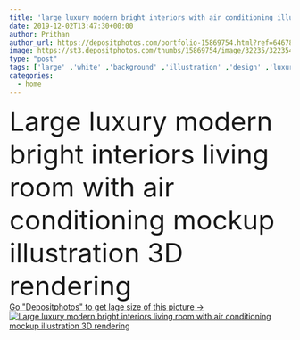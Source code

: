```yaml
---
title: 'large luxury modern bright interiors with air conditioning illus'
date: 2019-12-02T13:47:30+00:00
author: Prithan
author_url: https://depositphotos.com/portfolio-15869754.html?ref=64678756
image: https://st3.depositphotos.com/thumbs/15869754/image/32235/322354368/api_thumb_450.jpg?forcejpeg=true
type: "post"
tags: ['large' ,'white' ,'background' ,'illustration' ,'design' ,'luxury' ,'decoration' ,'bright' ,'empty' ,'comfortable' ,'air' ,'light' ,'chair' ,'style' ,'3d' ,'modern' ,'concept' ,'architecture' ,'construction' ,'house' ,'wall' ,'window' ,'interior' ,'indoor' ,'lifestyle' ,'clean' ,'furniture' ,'wood' ,'property' ,'inside' ,'floor' ,'residential' ,'loft' ,'sofa' ,'tiles' ,'contemporary' ,'rendering' ,'cushion' ,'parquet' ,'lounge' ,'spacious' ,'minimal' ,'conditioning' ,'Home Interior' ,'Living Room' ,'no people' ,'interior design' ,'digitally generate image' ]
categories: 
  - home
---
```

<div aling="center">
            <font size="60"> Large luxury modern bright interiors living room with air conditioning mockup illustration 3D rendering</font>   
</div>
<div>
    <a href='https://st3.depositphotos.com/thumbs/15869754/image/32235/322354368/api_thumb_450.jpg?forcejpeg=true?ref=64678756' target=_blank > Go "Depositphotos" to get lage size of this picture ->
        <img href='https://st3.depositphotos.com/thumbs/15869754/image/32235/322354368/api_thumb_450.jpg?forcejpeg=true?ref=64678756' src='https://st3.depositphotos.com/15869754/32235/i/950/depositphotos_322354368-stock-photo-large-luxury-modern-bright-interiors.jpg?forcejpeg=true' alt='Large luxury modern bright interiors living room with air conditioning mockup illustration 3D rendering' >
    </a>
</div>
